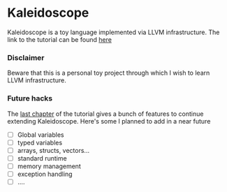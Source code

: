# Kaleidoscope
Kaleidoscope is a toy language implemented via LLVM infrastructure. The link to the tutorial can be found [here](https://llvm.org/docs/tutorial/MyFirstLanguageFrontend/index.html)
### Disclaimer
Beware that this is a personal toy project through which I wish to learn LLVM infrastructure. 
### Future hacks
The [last chapter](https://llvm.org/docs/tutorial/MyFirstLanguageFrontend/LangImpl10.html) of the tutorial gives a bunch of features to continue extending Kaleidoscope.
Here's some I planned to add in a near future
- [ ] Global variables 
- [ ] typed variables
- [ ] arrays, structs, vectors...
- [ ] standard runtime
- [ ] memory management
- [ ] exception handling
- [ ] .... 
